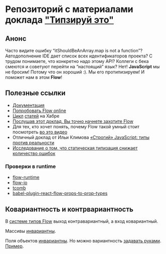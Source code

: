# Репозиторий с материалами доклада ["Типзируй этo"](https://events.epam.com/events/nightit/talks/4493)
## Анонс
Часто видите ошибку “itShouldBeAnArray.map is not a function”? 
Автодополнение IDE дает список всех идентификаторов проекта?
С трудом понимаете, что конкретно надо этому API?
Коллеги с бека смеются и советуют перейти на “настоящий” язык?
Нет! **JavaScript** мы не бросим! Потому что он хороший :).
Мы его протипизируем! И поможет нам в этом **Flow**!
 
## Полезные ссылки
- [Документация](https://flow.org/en/docs/) 
- [Попробовать Flow online](https://flow.org/try/)
- [Цикл](https://habrahabr.ru/post/326304/) [статей](https://habrahabr.ru/post/326394/) на Хабре
- [Послушав этот доклад, Вы точно начнете захотите Flow](https://www.youtube.com/watch?v=V1po0BT7kac)
- Для тех, кто хочет понять, почему Flow такой умный стоит посмотреть [во это видео](https://www.youtube.com/watch?v=VEaDsKyDxkY)
- Отличный доклад от Ильи Климова [«Строгий» JavaScript: типы против реальности](https://www.youtube.com/watch?time_continue=1&v=etKOc80-cw0)
- [Исследование о том, что статическая типизация снижает количество ошибок](https://blog.acolyer.org/2017/09/19/to-type-or-not-to-type-quantifying-detectable-bugs-in-javascript) 


### Проверки в runtime
- [flow-runtime](https://codemix.github.io/flow-runtime)
- [flow-io](https://github.com/gcanti/flow-io)
- [tcomb](https://github.com/gcanti/babel-plugin-tcomb)
- [babel-plugin-react-flow-props-to-prop-types ](https://github.com/thejameskyle/babel-plugin-react-flow-props-to-prop-types)


## Ковариантность и контрвариантность 
В [системе типов Flow](https://flow.org/en/docs/lang/variance/) выход контравариантный, а вход ковариантный.

Массивы [инвариантны](https://flow.org/try/#0PQKgBAAgZgNg9gdzCYAoAxjAhgZx2AQTAG8BfAbg2zzACEwBTADwBcGA7AE3yLMs1z4Awo1YdudEhVQY47HCzBYATsqwBPAPJQCALkKqNAHgIA+MAF4wAbQC6-OQqWGtUIfoIujQ81bsP5RSE4ADcVAEssdnQGDy9aX2c1VyEAp2D2FjUw5Ujo2INkowTLJI1tAnIgA). 

Поля объектов [инвариантны](https://flow.org/try/#0MYGwhgzhAEAKCmAnCB7AdtA3tNYC28AXNBAC6ICWaA5tAL4BQokMAongA4goCe880eAA9S8NABMYCZOizRx8DmESkCaUsTKUa9BgwBuywZ258icgO4ALFMXZde-etAC8lm8TTwL0e6ad0ANwGRhxIqGjE2Na2cOGydK7GDmbBQA).
Но можно вариантность [задавать руками](https://flow.org/en/docs/types/interfaces/#toc-interface-property-variance-read-only-and-write-only). 
[Пример](https://flow.org/try/#0PQKgBAAgZgNg9gdzCYAoAxjAhgZx2AIQFMBLAOwHMwBvAXw2zzAAUiAnHOMsIgDwBciZACb5i5KtTBksAWyIAuMDn5sJYeplz4AorIAO8AJ5EiPAUNEt2nblOFF9WNv3ll+SlWsobUqAG7OPAbGpkpSCAAWcEp6hnAmZrRgALw0YFEx0kRIcaFJANwBQQBGpJThGdFK4j7JaRHV2Ui1VLRFgWxg6HCdJFjulQDUmUqsHFwaqcHxiR1BPe5sWH0DHukAtKPWE9z1YGUSBUA).
